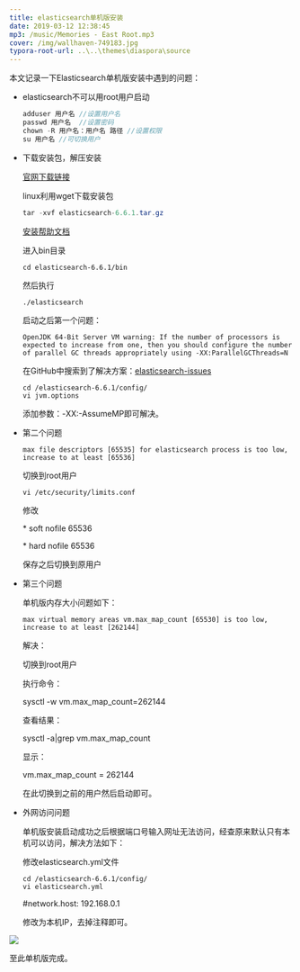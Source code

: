 ```yaml
---
title: elasticsearch单机版安装
date: 2019-03-12 12:38:45
mp3: /music/Memories - East Root.mp3
cover: /img/wallhaven-749183.jpg
typora-root-url: ..\..\themes\diaspora\source
---
```


本文记录一下Elasticsearch单机版安装中遇到的问题：

- elasticsearch不可以用root用户启动

  ```java
  adduser 用户名 //设置用户名
  passwd 用户名  //设置密码
  chown -R 用户名：用户名 路径 //设置权限
  su 用户名 //可切换用户
  ```

- 下载安装包，解压安装

  [官网下载链接](https://www.elastic.co/cn/start?elektra=home&amp;storm=banner)

  linux利用wget下载安装包

  ```java
  tar -xvf elasticsearch-6.6.1.tar.gz
  ```

  [安装帮助文档](https://www.elastic.co/guide/en/elasticsearch/reference/current/getting-started-install.html)

  进入bin目录

  ```
  cd elasticsearch-6.6.1/bin
  ```

  然后执行

  ```
  ./elasticsearch
  ```

  启动之后第一个问题：

  ```
  OpenJDK 64-Bit Server VM warning: If the number of processors is expected to increase from one, then you should configure the number of parallel GC threads appropriately using -XX:ParallelGCThreads=N
  ```

  在GitHub中搜索到了解决方案：[elasticsearch-issues](https://github.com/elastic/elasticsearch/issues/22245)

  ```
  cd /elasticsearch-6.6.1/config/
  vi jvm.options
  ```

  添加参数：-XX:-AssumeMP即可解决。

- 第二个问题

  ```
  max file descriptors [65535] for elasticsearch process is too low, increase to at least [65536]
  ```

  切换到root用户

  ```
  vi /etc/security/limits.conf
  ```

  修改 

  \* soft nofile 65536

  \* hard nofile 65536

  保存之后切换到原用户

- 第三个问题

  单机版内存大小问题如下：

  ```
  max virtual memory areas vm.max_map_count [65530] is too low, increase to at least [262144]
  ```

  解决：

  切换到root用户

  执行命令：

  sysctl -w vm.max_map_count=262144

  查看结果：

  sysctl -a|grep vm.max_map_count

  显示：

  vm.max_map_count = 262144

  在此切换到之前的用户然后启动即可。

- 外网访问问题

  单机版安装启动成功之后根据端口号输入网址无法访问，经查原来默认只有本机可以访问，解决方法如下：

  修改elasticsearch.yml文件

  ```
  cd /elasticsearch-6.6.1/config/
  vi elasticsearch.yml
  ```

  #network.host: 192.168.0.1

  修改为本机IP，去掉注释即可。


![](/img/es/微信截图_20190312153937.png)

至此单机版完成。